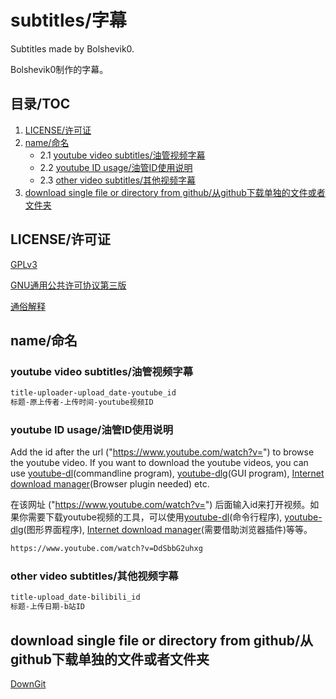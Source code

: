 # subtitles/字幕

Subtitles made by Bolshevik0.

Bolshevik0制作的字幕。

## 目录/TOC

1. [LICENSE/许可证](#LICENSE许可证)
2. [name/命名](#name命名)
   - 2.1 [youtube video subtitles/油管视频字幕](#youtubevideosubtitles油管视频字幕)
   - 2.2 [youtube ID usage/油管ID使用说明](#youtubeIDusage油管ID使用说明)
   - 2.3 [other video subtitles/其他视频字幕](#othervideosubtitles其他视频字幕)
3. [download single file or directory from github/从github下载单独的文件或者文件夹](#downloadsinglefileordirectoryfromgithub从github下载单独的文件或者文件夹)

## LICENSE/许可证

[GPLv3](LICENSE)

[GNU通用公共许可协议第三版](https://jxself.org/translations/gpl-3.zh.shtml)

[通俗解释](https://www.zhihu.com/question/19568896)

## name/命名

### youtube video subtitles/油管视频字幕

```html
title-uploader-upload_date-youtube_id
标题-原上传者-上传时间-youtube视频ID
```

### youtube ID usage/油管ID使用说明

Add the id after the url ("https://www.youtube.com/watch?v=") to browse the youtube video. If you want to download the youtube videos, you can use [youtube-dl](https://github.com/rg3/youtube-dl/releases)(commandline program), [youtube-dlg](https://github.com/MrS0m30n3/youtube-dl-gui/releases)(GUI program), [Internet download manager](https://www.internetdownloadmanager.com/)(Browser plugin needed) etc.

在该网址 ("https://www.youtube.com/watch?v=") 后面输入id来打开视频。如果你需要下载youtube视频的工具，可以使用[youtube-dl](https://github.com/rg3/youtube-dl/releases)(命令行程序), [youtube-dlg](https://github.com/MrS0m30n3/youtube-dl-gui/releases)(图形界面程序), [Internet download manager](https://www.internetdownloadmanager.com/)(需要借助浏览器插件)等等。

```html
https://www.youtube.com/watch?v=DdSbbG2uhxg
```

### other video subtitles/其他视频字幕

```html
title-upload_date-bilibili_id
标题-上传日期-b站ID
```

## download single file or directory from github/从github下载单独的文件或者文件夹

[DownGit](https://minhaskamal.github.io/DownGit/#/home)